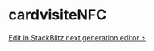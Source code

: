 # cardvisiteNFC

[Edit in StackBlitz next generation editor ⚡️](https://stackblitz.com/~/github.com/josephb613/cardvisiteNFC)